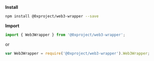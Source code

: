 **Install**

```bash
npm install @0xproject/web3-wrapper --save
```

**Import**

```javascript
import { Web3Wrapper } from '@0xproject/web3-wrapper';
```

or

```javascript
var Web3Wrapper = require('@0xproject/web3-wrapper').Web3Wrapper;
```
